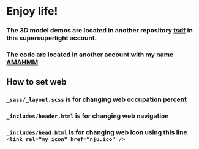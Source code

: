 # Enjoy life!

### The 3D model demos are located in another repository **[tsdf](https://github.com/softwarelight/tsdf)** in this supersuperlight account.

### The code are located in another account with my name **[AMAHMM](https://github.com/AnyiRao/AMAHMM)**

## How to set web
### ``_sass/_layout.scss`` is for changing web occupation percent 
### ``_includes/header.html`` is for changing web navigation
### ``_includes/head.html`` is for changing web icon using this line ``<link rel="my icon" href="nju.ico" />``
